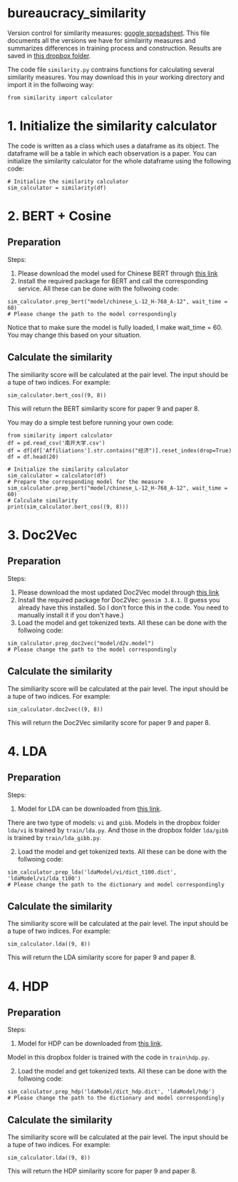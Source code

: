 # bureaucracy_similarity
Version control for similarity measures: [google spreadsheet](https://docs.google.com/spreadsheets/d/1okaSgrF8otUqJFWOtA0KGQf6xKsMt3GUVxFO8Ff8Ht4/edit#gid=0). This file documents all the versions we have for similairity measures and summarizes differences in training process and construction. Results are saved in [this dropbox folder](https://www.dropbox.com/sh/10nq9oazz6trrso/AADNXkVhJ5OE1s15G3ZSR1aua?dl=0).

The code file `similarity.py` contrains functions for calculating several similarity measures. 
You may download this in your working directory and import it in the follwoing way:
```
from similarity import calculator
```

# 1. Initialize the similarity calculator
The code is written as a class which uses a dataframe as its object. The dataframe will be a table in which each observation is a paper. You can initialize the similarity calculator for the whole dataframe using the following code:
```
# Initialize the similarity calculator
sim_calculator = similarity(df)
```

# 2. BERT + Cosine
## Preparation
Steps:
1. Please download the model used for Chinese BERT through [this link](https://www.dropbox.com/sh/ruz967qrqujgzr4/AADOXeDvMKVpmqbNaN1HkmmQa?dl=0)
2. Install the required package for BERT and call the corresponding service. All these can be done with the follwoing code:
```
sim_calculator.prep_bert("model/chinese_L-12_H-768_A-12", wait_time = 60) 
# Please change the path to the model correspondingly
```
Notice that to make sure the model is fully loaded, I make wait_time = 60. You may change this based on your situation.

## Calculate the similarity
The similiarity score will be calculated at the pair level. The input should be a tupe of two indices. For example:
```
sim_calculator.bert_cos((9, 8))
```
This will return the BERT similarity score for paper 9 and paper 8.

You may do a simple test before running your own code:
```
from similarity import calculator
df = pd.read_csv('南开大学.csv')
df = df[df['Affiliations'].str.contains("经济")].reset_index(drop=True)
df = df.head(20)

# Initialize the similarity calculator
sim_calculator = calculator(df)
# Prepare the corresponding model for the measure
sim_calculator.prep_bert("model/chinese_L-12_H-768_A-12", wait_time = 60)
# Calculate similarity
print(sim_calculator.bert_cos((9, 8)))
```

# 3. Doc2Vec
## Preparation
Steps:
1. Please download the most updated Doc2Vec model through [this link](https://www.dropbox.com/s/b4sjx117ew6291z/d2v.model?dl=0)
2. Install the required package for Doc2Vec: `gensim 3.8.1`. (I guess you already have this installed. So I don't force this in the code. You need to manually install it if you don't have.)
3. Load the model and get tokenized texts. All these can be done with the follwoing code:
```
sim_calculator.prep_doc2vec("model/d2v.model") 
# Please change the path to the model correspondingly
```

## Calculate the similarity
The similiarity score will be calculated at the pair level. The input should be a tupe of two indices. For example:
```
sim_calculator.doc2vec((9, 8))
```
This will return the Doc2Vec similarity score for paper 9 and paper 8.

## 

# 4. LDA
## Preparation
Steps:
1. Model for LDA can be downloaded from [this link](https://www.dropbox.com/sh/f6v8fnw2j1xr3rx/AAA_Gl49gtDSdkkO_csRqiw6a?dl=0). 

There are two type of models: `vi` and `gibb`. Models in the dropbox folder `lda/vi` is trained by `train/lda.py`. And those in the dropbox folder `lda/gibb` is trained by `train/lda_gibb.py`.

2. Load the model and get tokenized texts. All these can be done with the follwoing code:
```
sim_calculator.prep_lda('ldaModel/vi/dict_t100.dict', 'ldaModel/vi/lda_t100')
# Please change the path to the dictionary and model correspondingly
```

## Calculate the similarity
The similiarity score will be calculated at the pair level. The input should be a tupe of two indices. For example:
```
sim_calculator.lda((9, 8))
```
This will return the LDA similarity score for paper 9 and paper 8.

# 4. HDP
## Preparation
Steps:
1. Model for HDP can be downloaded from [this link](https://www.dropbox.com/sh/oxxxparv65dsumx/AACZ2LZAdzfWXr31OSxPYcl5a?dl=0). 

Model in this dropbox folder is trained with the code in `train\hdp.py`.

2. Load the model and get tokenized texts. All these can be done with the follwoing code:
```
sim_calculator.prep_hdp('ldaModel/dict_hdp.dict', 'ldaModel/hdp')
# Please change the path to the dictionary and model correspondingly
```

## Calculate the similarity
The similiarity score will be calculated at the pair level. The input should be a tupe of two indices. For example:
```
sim_calculator.lda((9, 8))
```
This will return the HDP similarity score for paper 9 and paper 8.

